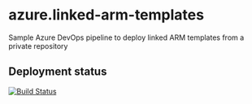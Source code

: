 # azure.linked-arm-templates

Sample Azure DevOps pipeline to deploy linked ARM templates from a private repository

## Deployment status

[![Build Status](https://dev.azure.com/matveychuk/azure.linked-arm-templates/_apis/build/status/andrewmatveychuk.azure.linked-arm-templates?branchName=master)](https://dev.azure.com/matveychuk/azure.linked-arm-templates/_build/latest?definitionId=2&branchName=master)

